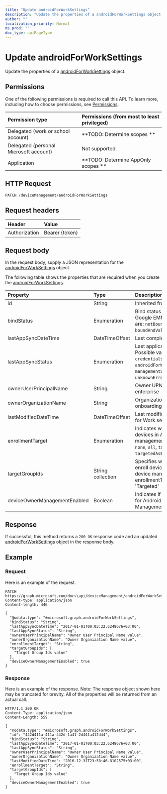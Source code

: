 ```yaml
---
title: "Update androidForWorkSettings"
description: "Update the properties of a androidForWorkSettings object."
author: ""
localization_priority: Normal
ms.prod: ""
doc_type: apiPageType
---
```


# Update androidForWorkSettings

Update the properties of a [androidForWorkSettings](../resources/androidforworksettings.md) object.

## Permissions
One of the following permissions is required to call this API. To learn more, including how to choose permissions, see [Permissions](/concepts/permissions-reference.md).

|Permission type|Permissions (from most to least privileged)|
|:---|:---|
|Delegated (work or school account)|**TODO: Determine scopes **|
|Delegated (personal Microsoft account)|Not supported.|
|Application|**TODO: Determine AppOnly scopes **|

## HTTP Request
<!-- {
  "blockType": "ignored"
}
-->
``` http
PATCH /deviceManagement/androidForWorkSettings
```

## Request headers
|Header|Value|
|:---|:---|
|Authorization|Bearer {token}|

## Request body
In the request body, supply a JSON representation for the [androidForWorkSettings](../resources/androidForWorkSettings.md) object.

The following table shows the properties that are required when you create the [androidForWorkSettings](../resources/androidforworksettings.md).

|Property|Type|Description|
|:---|:---|:---|
|id|String| Inherited from [entity](../resources/entity.md)|
|bindStatus|Enumeration|Bind status of the tenant with the Google EMM API. Possible values are: `notBound`, `bound`, `boundAndValidated`, `unbinding`.|
|lastAppSyncDateTime|DateTimeOffset|Last completion time for app sync|
|lastAppSyncStatus|Enumeration|Last application sync result. Possible values are: `success`, `credentialsNotValid`, `androidForWorkApiError`, `managementServiceError`, `unknownError`, `none`.|
|ownerUserPrincipalName|String|Owner UPN that created the enterprise|
|ownerOrganizationName|String|Organization name used when onboarding Android for Work|
|lastModifiedDateTime|DateTimeOffset|Last modification time for Android for Work settings|
|enrollmentTarget|Enumeration|Indicates which users can enroll devices in Android for Work device management. Possible values are: `none`, `all`, `targeted`, `targetedAsEnrollmentRestrictions`.|
|targetGroupIds|String collection|Specifies which AAD groups can enroll devices in Android for Work device management if enrollmentTarget is set to 'Targeted'|
|deviceOwnerManagementEnabled|Boolean|Indicates if this account is flighting for Android Device Owner Management with CloudDPC.|



## Response
If successful, this method returns a `200 OK` response code and an updated [androidForWorkSettings](../resources/androidforworksettings.md) object in the response body.

## Example

### Request
Here is an example of the request.
<!-- {
  "blockType": "request",
  "name": "update_androidforworksettings"
}
-->
``` http
PATCH https://graph.microsoft.com/docs\api/deviceManagement/androidForWorkSettings
Content-type: application/json
Content-length: 446

{
  "@odata.type": "#microsoft.graph.androidForWorkSettings",
  "bindStatus": "String",
  "lastAppSyncDateTime": "2017-01-01T00:03:22.6248676+03:00",
  "lastAppSyncStatus": "String",
  "ownerUserPrincipalName": "Owner User Principal Name value",
  "ownerOrganizationName": "Owner Organization Name value",
  "enrollmentTarget": "String",
  "targetGroupIds": [
    "Target Group Ids value"
  ],
  "deviceOwnerManagementEnabled": true
}
```

### Response
Here is an example of the response. Note: The response object shown here may be truncated for brevity. All of the properties will be returned from an actual call.
<!-- {
  "blockType": "response",
  "truncated": true
}
-->
``` http
HTTP/1.1 200 OK
Content-Type: application/json
Content-Length: 559

{
  "@odata.type": "#microsoft.graph.androidForWorkSettings",
  "id": "442d411a-411a-442d-1a41-2d441a412d44",
  "bindStatus": "String",
  "lastAppSyncDateTime": "2017-01-01T00:03:22.6248676+03:00",
  "lastAppSyncStatus": "String",
  "ownerUserPrincipalName": "Owner User Principal Name value",
  "ownerOrganizationName": "Owner Organization Name value",
  "lastModifiedDateTime": "2016-12-31T23:58:46.8102575+03:00",
  "enrollmentTarget": "String",
  "targetGroupIds": [
    "Target Group Ids value"
  ],
  "deviceOwnerManagementEnabled": true
}
```

